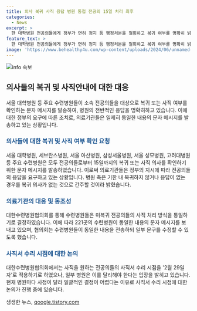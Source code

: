 ```yaml
---
title: 의사 복귀 사직 응답 병원 통첩 전공의 15일 처리 최후
categories:
  - News
excerpt: >
  한 대학병원 전공의들에게 정부가 면허 정지 등 행정처분을 철회하고 복귀 여부를 명확히 밝히도록 요청한 가운데, 주요 병원들은 15일까지 사직 또는 복귀 여부를 확인해야 한다. 병원들은 미복귀 전공의에 대한 사직 처리를 위해 15일까지 기한을 제시하며, 사직서 수리 시점에 대해서는 아직 검토 중이다. 11일에는 대형병원에서 의료진들이 이동하고 있는 가운데, 대한수련병원협의회가 미복귀 전공의 사직 처리 방식을 통일하기로 결정한 것으로 전해졌다.
feature_text: >
  한 대학병원 전공의들에게 정부가 면허 정지 등 행정처분을 철회하고 복귀 여부를 명확히 밝히도록 요청한 가운데, 주요 병원들은 15일까지 사직 또는 복귀 여부를 확인해야 한다. 병원들은 미복귀 전공의에 대한 사직 처리를 위해 15일까지 기한을 제시하며, 사직서 수리 시점에 대해서는 아직 검토 중이다. 11일에는 대형병원에서 의료진들이 이동하고 있는 가운데, 대한수련병원협의회가 미복귀 전공의 사직 처리 방식을 통일하기로 결정한 것으로 전해졌다.
image: 'https://www.behealthy4u.com/wp-content/uploads/2024/06/unnamed-file.png'
---
```


<p><img src="https://www.behealthy4u.com/wp-content/uploads/2024/06/unnamed-file.png" alt="info 속보" /></p>

<h2 data-ke-size="size26">의사들의 복귀 및 사직안내에 대한 대응</h2>

<p>서울 대학병원 등 주요 수련병원들이 소속 전공의들을 대상으로 복귀 또는 사직 여부를 확인하는 문자 메시지를 발송하여, 병원의 전반적인 응답을 명확히하고 있습니다. 이에 대한 정부의 요구에 따른 조치로, 의료기관들은 일제히 동일한 내용의 문자 메시지를 발송하고 있는 상황입니다.</p>

<h3><b><span style="color: #1a5490;">의사들에 대한 복귀 및 사직 여부 확인 요청</span></b></h3>

<p>서울 대학병원, 세브란스병원, 서울 아산병원, 삼성서울병원, 서울 성모병원, 고려대병원 등 주요 수련병원은 모두 전공의들로부터 15일까지의 복귀 또는 사직 의사를 확인하기 위한 문자 메시지를 발송하였습니다. 이로써 의료기관들은 정부의 지시에 따라 전공의들의 응답을 요구하고 있는 상황입니다. 병원 측은 기한 내 복귀하지 않거나 응답이 없는 경우를 복귀 의사가 없는 것으로 간주할 것이라 밝혔습니다.</p>

<h3><b><span style="color: #1a5490;">의료기관의 대응 및 동조성</span></b></h3>

<p>대한수련병원협의회를 통해 수련병원들은 미복귀 전공의들의 사직 처리 방식을 통일하기로 결정하였습니다. 이에 따라 221곳의 수련병원이 동일한 내용의 문자 메시지를 보내고 있으며, 협의회는 수련병원들이 동일한 내용을 전송하되 일부 문구를 수정할 수 있도록 했습니다.</p>

<h3><b><span style="color: #1a5490;">사직서 수리 시점에 대한 논의</span></b></h3>

<p>대한수련병원협의회에서는 사직을 원하는 전공의들의 사직서 수리 시점을 '2월 29일 자'로 적용하기로 하였으나, 일부 병원은 이를 달리해야 한다는 입장을 밝히고 있습니다. 현재 병원마다 사정이 달라 일괄적인 결정이 어렵다는 이유로 사직서 수리 시점에 대한 논의가 진행 중에 있습니다.</p>
생생한 뉴스, <a href="https://qoogle.tistory.com" rel="dofollow">qoogle.tistory.com</a>


